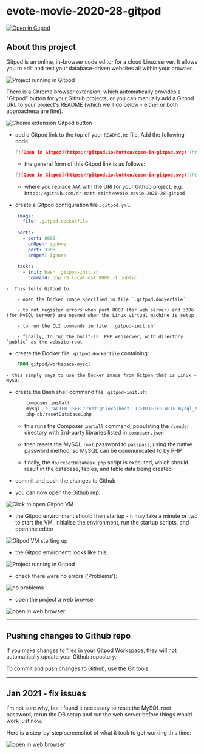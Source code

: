 # evote-movie-2020-28-gitpod

[![Open in Gitpod](https://gitpod.io/button/open-in-gitpod.svg)](https://gitpod.io/#https://github.com/dr-matt-smith/evote-movie-2020-28-gitpod)

## About this project

Gitpod is an online, in-browser code editor for a cloud Linux server. It allows you to edit and test your database-driven websites all within your browser. 

![Project running in Gitpod](screenshots/1_running_gitpod.png)


There is a Chrome browser extension, which automatically provides a "Gitpod" button for your Github projects, or you can manually add a Gitpod URL to your project's README (which we'll do below - either or both approachesa are fine).

![Chome extension Gitpod button](screenshots/chrome_button.png)



- add a Gitpod link to the top of your `README.md` file. Add the following code:

    ```markdown
    [![Open in Gitpod](https://gitpod.io/button/open-in-gitpod.svg)](https://gitpod.io/#https://github.com/dr-matt-smith/evote-movie-2020-28-gitpod)
    ```

    - the general form of this Gitpod link is as follows:
    
    ```markdown
    [![Open in Gitpod](https://gitpod.io/button/open-in-gitpod.svg)](https://gitpod.io/#AAA)
    ```
  
    - where you replace `AAA` with the URI for your Github project, e.g. `https://github.com/dr-matt-smith/evote-movie-2020-28-gitpod`
    
- create a Gitpod configuration file `.gitpod.yml`.

```yaml
    image:
      file: .gitpod.dockerfile
    
    ports:
      - port: 8000
        onOpen: ignore
      - port: 3306
        onOpen: ignore
    
    tasks:
      - init: bash .gitpod-init.sh
        command: php -S localhost:8000 -t public
```

    -  This tells Gitpod to:
    
        - open the Docker image specified in file `.gitpod.dockerfile`
        
        - to not register errors when port 8000 (for web server) and 3306 (for MySQL server) are opened when the Linux virtual machine is setup

        - to run the CLI commands in file `.gitpod-init.sh`
        
        - finally, to run the built-in  PHP webserver, with directory `public` as the website root 
       
       
-  create the Docker file `.gitpod.dockerfile` containing:

```dockerfile
    FROM gitpod/workspace-mysql
```

    - this simply says to use the Docker image from Gitpon that is Linux + MySQL
    
- create the Bash shell command file `.gitpod-init.sh`:

    ```bash
        composer install
        mysql -e "ALTER USER 'root'@'localhost' IDENTIFIED WITH mysql_native_password by 'passpass'"
        php db/resetDatabase.php
    ```

    - this runs the Composer `install` command, populating the `/vendor` directory with 3rd-party libraries listed in `composer.json`
    
    - then resets the MySQL `root` password to `passpass`, using the native password method, so MySQL can be communicated to by PHP
    
    - finally, the `db/resetDatabase.php` script is executed, which should result in the database, tables, and table data being created
    
- commit and push the changes to Github    

- you can now open the Github rep:

![Click to open Gitpod VM](screenshots/open_repo_in_gitpod.png)


- the Gitpod environment should then startup - it may take a minute or two to start the VM, initialise the environment, run the startup scripts, and open the editor

![Gitpod VM starting up](screenshots/gitpod_starting.png)


- the Gitpod environemt looks like this:

![Project running in Gitpod](screenshots/1_running_gitpod.png)

- check there were no errors ('Problems'):

![no problems](screenshots/2_problems.png)

- open the project a web browser 

![open in web browser](screenshots/3_preview.png)

---

## Pushing changes to Github repo

If you make changes to files in your Gitpod Workspace, they will not automatically update your Github repostory.

To commit and push changes to Github, use the Git tools:

---

## Jan 2021 - fix issues

I'm not sure why, but I found it necessary to reset the MySQL root password, rerun the DB setup and run the web server before things would work just now.

Here is a step-by-step screenshot of what it took to get working this time:

![open in web browser](screenshots/2021_fixes.png)
